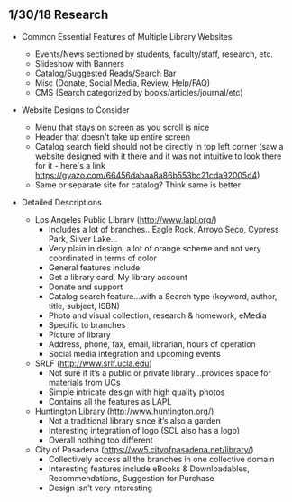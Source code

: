 ## 1/30/18 Research

* Common Essential Features of Multiple Library Websites
    * Events/News sectioned by students, faculty/staff, research, etc.
    * Slideshow with Banners
    * Catalog/Suggested Reads/Search Bar
    * Misc (Donate, Social Media, Review, Help/FAQ)
    * CMS (Search categorized by books/articles/journal/etc)

* Website Designs to Consider
    * Menu that stays on screen as you scroll is nice
    * Header that doesn't take up entire screen
    * Catalog search field should not be directly in top left corner (saw a website designed with it there and it was not intuitive to look there for it - here's a link https://gyazo.com/66456dabaa8a86b553bc21cda92005d4)
    * Same or separate site for catalog? Think same is better

* Detailed Descriptions
    * Los Angeles Public Library (http://www.lapl.org/)
        * Includes a lot of branches...Eagle Rock, Arroyo Seco, Cypress Park, Silver Lake...
        * Very plain in design, a lot of orange scheme and not very coordinated in terms of color
        * General features include
        * Get a library card, My library account
        * Donate and support
        * Catalog search feature...with a Search type (keyword, author, title, subject, ISBN)
        * Photo and visual collection, research & homework, eMedia
        * Specific to branches
        * Picture of library
        * Address, phone, fax, email, librarian, hours of operation
        * Social media integration and upcoming events
    * SRLF (http://www.srlf.ucla.edu)
        * Not sure if it’s a public or private library...provides space for materials from UCs
        * Simple intricate design with high quality photos
        * Contains all the features as LAPL
    * Huntington Library (http://www.huntington.org/)
        * Not a traditional library since it’s also a garden
        * Interesting integration of logo (SCL also has a logo)
        * Overall nothing too different
    * City of Pasadena (https://ww5.cityofpasadena.net/library/)
        * Collectively access all the branches in one collective domain
        * Interesting features include eBooks & Downloadables, Recommendations, Suggestion for Purchase
        * Design isn’t very interesting

